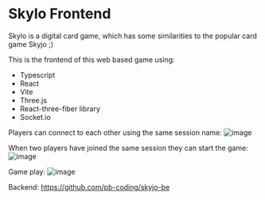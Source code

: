 # Skylo Frontend

Skylo is a digital card game, which has some similarities to the popular card game Skyjo ;)

This is the frontend of this web based game using:
- Typescript
- React
- Vite
- Three.js
- React-three-fiber library
- Socket.io

Players can connect to each other using the same session name:
![image](https://github.com/pb-coding/skyjo-fe/assets/71174645/dd8f0e64-b673-48b9-84fe-4a3b3e307a4a)

When two players have joined the same session they can start the game:
![image](https://github.com/pb-coding/skyjo-fe/assets/71174645/e4454487-a03f-4ffb-93ec-e772783ef52c)

Game play:
![image](https://github.com/pb-coding/skyjo-fe/assets/71174645/73111d78-3e7e-4916-9b9d-4db6d8fee317)


Backend: https://github.com/pb-coding/skyjo-be
